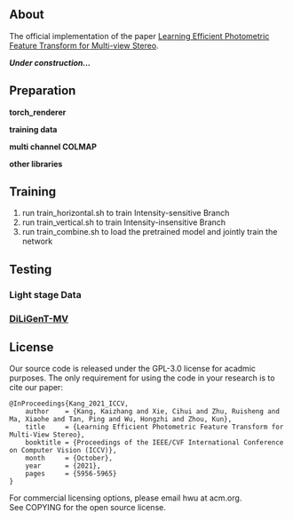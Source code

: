 ## About

The official implementation of the paper [Learning Efficient Photometric Feature Transform for Multi-view Stereo](https://openaccess.thecvf.com/content/ICCV2021/html/Kang_Learning_Efficient_Photometric_Feature_Transform_for_Multi-View_Stereo_ICCV_2021_paper.html).

***Under construction...***

## Preparation

**torch_renderer**

**training data**

**multi channel COLMAP**

**other libraries**

## Training

1. run train_horizontal.sh to train Intensity-sensitive Branch
2. run train_vertical.sh to train Intensity-insensitive Branch
3. run train_combine.sh to load the pretrained model and jointly train the network

## Testing
### Light stage Data

### [DiLiGenT-MV](https://sites.google.com/site/photometricstereodata/mv)

License
---

Our source code is released under the GPL-3.0 license for acadmic purposes. The only requirement for using the code in your research is to cite our paper:

    @InProceedings{Kang_2021_ICCV,
        author    = {Kang, Kaizhang and Xie, Cihui and Zhu, Ruisheng and Ma, Xiaohe and Tan, Ping and Wu, Hongzhi and Zhou, Kun},
        title     = {Learning Efficient Photometric Feature Transform for Multi-View Stereo},
        booktitle = {Proceedings of the IEEE/CVF International Conference on Computer Vision (ICCV)},
        month     = {October},
        year      = {2021},
        pages     = {5956-5965}
    }

For commercial licensing options, please email hwu at acm.org.   
See COPYING for the open source license.